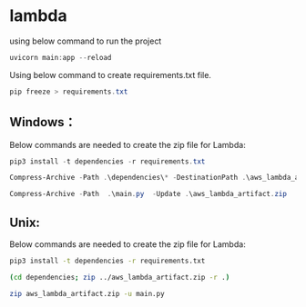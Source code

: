 # lambda

using below command to run the project
```powershell
uvicorn main:app --reload
```

Using below command to create requirements.txt file.
```powershell
pip freeze > requirements.txt
```

## Windows：
Below commands are needed to create the zip file for Lambda:

```powershell 
pip3 install -t dependencies -r requirements.txt 
```

```powershell 
Compress-Archive -Path .\dependencies\* -DestinationPath .\aws_lambda_artifact.zip 
```

```powershell 
Compress-Archive -Path  .\main.py  -Update .\aws_lambda_artifact.zip 
```

## Unix:
Below commands are needed to create the zip file for Lambda:

```bash 
pip3 install -t dependencies -r requirements.txt 
```

```bash
(cd dependencies; zip ../aws_lambda_artifact.zip -r .)
```

```bash
zip aws_lambda_artifact.zip -u main.py
```

